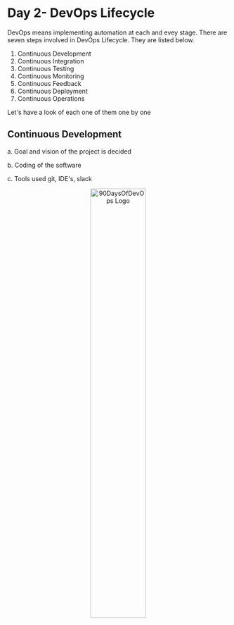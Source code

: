 # Day 2- DevOps Lifecycle

DevOps means implementing automation at each and evey stage. There are seven steps involved in DevOps Lifecycle. They are listed below.
1. Continuous Development
2. Continuous Integration
3. Continuous Testing
4. Continuous Monitoring
5. Continuous Feedback
6. Continuous Deployment
7. Continuous Operations

Let's have a look of each one of them one by one

## Continuous Development
a. Goal and vision of the project is decided

b. Coding of the software

c. Tools used git, IDE's, slack


<p align="center">
 <img src="https://github.com/dubeyshubham786/90daysofdevops/blob/main/images/Continuous-Development-Tools.jpg" alt="90DaysOfDevOps Logo" width="50%" height="50%" />
</p>
